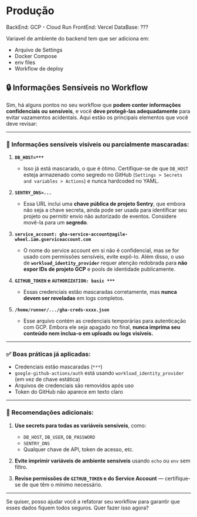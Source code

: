 
# Produção
BackEnd: GCP - Cloud Run
FrontEnd: Vercel
DataBase: ???


Variavel de ambiente do backend tem que ser adiciona em:

- Arquivo de Settings
- Docker Compose
- env files
- Workflow de deploy






## 🔒 Informações Sensíveis no Workflow

Sim, há alguns pontos no seu workflow que **podem conter informações confidenciais ou sensíveis**, e você **deve protegê-las adequadamente** para evitar vazamentos acidentais. Aqui estão os principais elementos que você deve revisar:

---

### 🔐 Informações sensíveis visíveis ou parcialmente mascaradas:

1. **`DB_HOST=***`**  
   - Isso já está mascarado, o que é ótimo. Certifique-se de que `DB_HOST` esteja armazenado como segredo no GitHub (`Settings > Secrets and variables > Actions`) e nunca hardcoded no YAML.

2. **`SENTRY_DNS=...`**  
   - Essa URL inclui uma **chave pública de projeto Sentry**, que embora não seja a chave secreta, ainda pode ser usada para identificar seu projeto ou permitir envio não autorizado de eventos. Considere movê-la para um **segredo**.

3. **`service_account: gha-service-account@agile-wheel.iam.gserviceaccount.com`**  
   - O nome do service account em si não é confidencial, mas se for usado com permissões sensíveis, evite expô-lo. Além disso, o uso de **`workload_identity_provider`** requer atenção redobrada para **não expor IDs de projeto GCP** e pools de identidade publicamente.

4. **`GITHUB_TOKEN` e `AUTHORIZATION: basic ***`**  
   - Essas credenciais estão mascaradas corretamente, mas **nunca devem ser reveladas** em logs completos.

5. **`/home/runner/.../gha-creds-xxxx.json`**  
   - Esse arquivo contém as credenciais temporárias para autenticação com GCP. Embora ele seja apagado no final, **nunca imprima seu conteúdo nem inclua-o em uploads ou logs visíveis.**

---

### ✅ Boas práticas já aplicadas:

- Credenciais estão mascaradas (`***`)
- `google-github-actions/auth` está usando `workload_identity_provider` (em vez de chave estática)
- Arquivos de credenciais são removidos após uso
- Token do GitHub não aparece em texto claro

---

### 📌 Recomendações adicionais:

1. **Use secrets para todas as variáveis sensíveis**, como:
   - `DB_HOST`, `DB_USER`, `DB_PASSWORD`
   - `SENTRY_DNS`
   - Qualquer chave de API, token de acesso, etc.

2. **Evite imprimir variáveis de ambiente sensíveis** usando `echo` ou `env` sem filtro.

3. **Revise permissões de `GITHUB_TOKEN` e do Service Account** — certifique-se de que têm o mínimo necessário.

---

Se quiser, posso ajudar você a refatorar seu workflow para garantir que esses dados fiquem todos seguros. Quer fazer isso agora?
